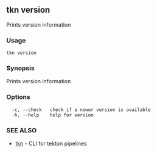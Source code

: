 ## tkn version

Prints version information

### Usage

```
tkn version
```

### Synopsis

Prints version information

### Options

```
  -c, --check   check if a newer version is available
  -h, --help    help for version
```

### SEE ALSO

* [tkn](tkn.md)	 - CLI for tekton pipelines

